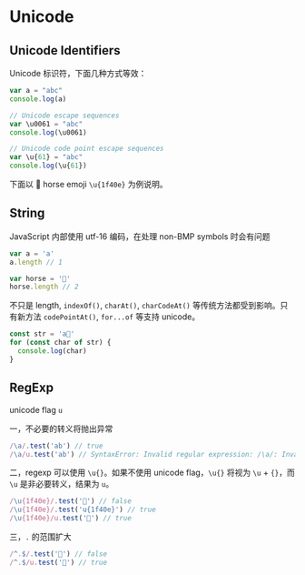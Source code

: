 # Unicode

## Unicode Identifiers

Unicode 标识符，下面几种方式等效：

```js
var a = "abc"
console.log(a)

// Unicode escape sequences
var \u0061 = "abc"
console.log(\u0061)

// Unicode code point escape sequences
var \u{61} = "abc"
console.log(\u{61})
```

下面以 🐎 horse emoji `\u{1f40e}` 为例说明。

## String

JavaScript 内部使用 utf-16 编码，在处理 non-BMP symbols 时会有问题

```js
var a = 'a'
a.length // 1

var horse = '🐎'
horse.length // 2
```

不只是 length, `indexOf()`, `charAt()`, `charCodeAt()` 等传统方法都受到影响。只有新方法 `codePointAt()`, `for...of` 等支持 unicode。

```js
const str = 'a🐎'
for (const char of str) {
  console.log(char)
}
```

## RegExp

unicode flag `u`

一，不必要的转义将抛出异常

```js
/\a/.test('ab') // true
/\a/u.test('ab') // SyntaxError: Invalid regular expression: /\a/: Invalid escape
```

二，regexp 可以使用 `\u{}`。如果不使用 unicode flag，`\u{}` 将视为 `\u` + `{}`，而 `\u` 是非必要转义，结果为 `u`。

```js
/\u{1f40e}/.test('🐎') // false
/\u{1f40e}/.test('u{1f40e}') // true
/\u{1f40e}/u.test('🐎') // true
```

三，`.` 的范围扩大

```js
/^.$/.test('🐎') // false
/^.$/u.test('🐎') // true
```
